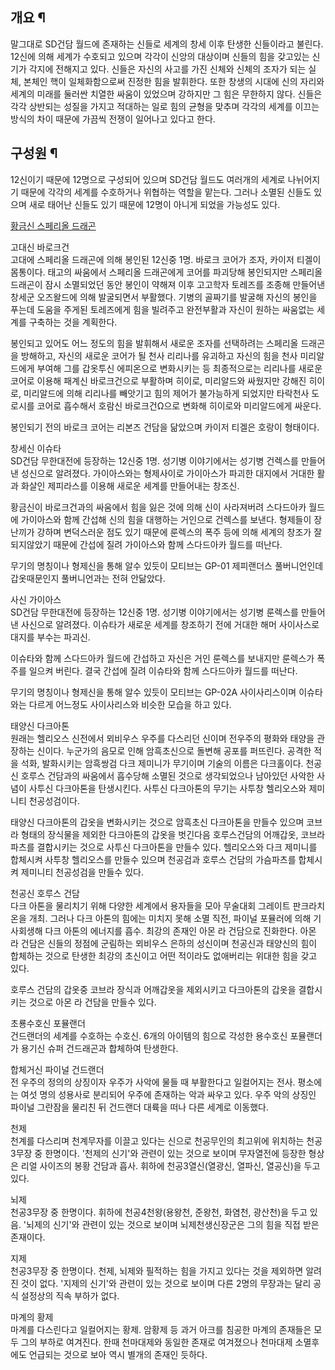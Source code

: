 ## 개요 ¶

말그대로 SD건담 월드에 존재하는 신들로 세계의 창세 이후 탄생한 신들이라고 불린다. 12신에 의해 세계가 수호되고 있으며 각각이 신앙의
대상이며 신들의 힘을 갖고있는 신기가 각지에 전해지고 있다. 신들은 자신의 사고를 가진 신체와 신체의 조자가 되는 실체, 본체인 핵이
일체화함으로써 진정한 힘을 발휘한다. 또한 창생의 시대에 신의 자리와 세계의 미래를 둘러싼 치열한 싸움이 있었으며 강하지만 그 힘은 무한하지
않다. 신들은 각각 상반되는 성질을 가지고 적대하는 일로 힘의 균형을 맞추며 각각의 세계를 이끄는 방식의 차이 때문에 가끔씩 전쟁이 일어나고
있다고 한다.  

## 구성원 ¶

12신이기 때문에 12명으로 구성되어 있으며 SD건담 월드도 여러개의 세계로 나뉘어지기 때문에 각각의 세계를 수호하거나 위협하는 역할을
맡는다. 그러나 소멸된 신들도 있으며 새로 태어난 신들도 있기 때문에 12명이 아니게 되었을 가능성도 있다.  

  

[황금신 스페리올 드래곤](%ED%99%A9%EA%B8%88%EC%8B%A0%20%EC%8A%A4%ED%8E%98%EB%A6%AC%EC%98%AC%20%EB%93%9C%EB%9E%98%EA%B3%A4.md)

  

고대신 바로크건  
고대에 스페리올 드래곤에 의해 봉인된 12신중 1명. 바로크 코어가 조자, 카이저 티겔이 몸통이다. 태고의 싸움에서 스페리올 드래곤에게
코어를 파괴당해 봉인되지만 스페리올 드래곤이 잠시 소멸되었던 동안 봉인이 약해져 이후 고고학자 토레즈를 조종해 만들어낸 창세군 오즈왈드에
의해 발굴되면서 부활했다. 기병의 골짜기를 발굴해 자신의 봉인을 푸는데 도움을 주게된 토레즈에게 힘을 빌려주고 완전부활과 자신이 원하는
싸움없는 세계를 구축하는 것을 계획한다.

  

봉인되고 있어도 어느 정도의 힘을 발휘해서 새로운 조자를 선택하려는 스페리올 드래곤을 방해하고, 자신의 새로운 코어가 될 천사 리리나를
유괴하고 자신의 힘을 천사 미리알드에게 부여해 그를 갑옷투신 에피온으로 변화시키는 등 최종적으로는 리리나를 새로운 코어로 이용해 패계신
바로크건으로 부활하며 히이로, 미리알드와 싸웠지만 강해진 히이로, 미리알드에 의해 리리나를 빼앗기고 힘의 제어가 불가능하게 되었지만 타락천사
도로시를 코어로 흡수해서 호람신 바로크건Ω으로 변화해 히이로와 미리알드에게 싸운다.  

  

봉인되기 전의 바로크 코어는 리본즈 건담을 닮았으며 카이저 티겔은 호랑이 형태이다.  

  

창세신 이슈타  
SD건담 무한대전에 등장하는 12신중 1명. 성기병 이야기에서는 성기병 건렉스를 만들어낸 성신으로 알려졌다. 가이아스와는 형제사이로
가이아스가 파괴한 대지에서 거대한 활과 화살인 제피라스를 이용해 새로운 세계를 만들어내는 창조신.

  

황금신이 바로크건과의 싸움에서 힘을 잃은 것에 의해 신이 사라져버려 스다드아카 월드에 가이아스와 함께 간섭해 신의 힘을 대행하는 거인으로
건렉스를 보낸다. 형제들이 장난끼가 강하며 변덕스러운 점도 있기 때문에 룬렉스의 폭주 등에 의해 세계의 창조가 잘 되지않았기 때문에 간섭에
질려 가이아스와 함께 스다드아카 월드를 떠난다.  

  

무기의 명칭이나 형제신을 통해 알수 있듯이 모티브는 GP-01 제피랜더스 풀버니언인데 갑옷때문인지 풀버니언과는 전혀 안닮았다.  

  

사신 가이아스  
SD건담 무한대전에 등장하는 12신중 1명. 성기병 이야기에서는 성기병 룬렉스를 만들어낸 사신으로 알려졌다. 이슈타가 새로운 세계를 창조하기
전에 거대한 해머 사이사스로 대지를 부수는 파괴신.

  

이슈타와 함께 스다드아카 월드에 간섭하고 자신은 거인 룬렉스를 보내지만 룬렉스가 폭주를 일으켜 버린다. 결국 간섭에 질려 이슈타와 함께
스다드아카 월드를 떠난다.  

  

무기의 명칭이나 형제신을 통해 알수 있듯이 모티브는 GP-02A 사이사리스이며 이슈타와는 다르게 어느정도 사이사리스와 비슷한 모습을 하고
있다.  

  

태양신 다크아톤  
원래는 헬리오스 신전에서 뫼비우스 우주를 다스리던 신이며 전우주의 평화와 태양을 관장하는 신이다. 누군가의 음모로 인해 암흑초신으로 돌변해
공포를 퍼뜨린다. 공격한 적을 석화, 발화시키는 암흑쌍검 다크 제미니가 무기이며 기술의 이름은 다크홀이다. 천공신 호루스 건담과의 싸움에서
흡수당해 소멸된 것으로 생각되었으나 남아있던 사악한 사념이 사투신 다크아톤을 탄생시킨다. 사투신 다크아톤의 무기는 사투창 헬리오스와 제미니티
천공성검이다.

  

태양신 다크아톤의 갑옷을 변화시키는 것으로 암흑초신 다크아톤을 만들수 있으며 코브라 형태의 장식물을 제외한 다크아톤의 갑옷을 벗긴다음
호루스건담의 어깨갑옷, 코브라 파츠를 결합시키는 것으로 사투신 다크아톤을 만들수 있다. 헬리오스와 다크 제미니를 합체시켜 사투창 헬리오스를
만들수 있으며 천공검과 호루스 건담의 가슴파츠를 합체시켜 제미니티 천공성검을 만들수 있다.  

  

천공신 호루스 건담  
다크 아톤을 물리치기 위해 다양한 세계에서 용자들을 모아 무술대회 그레이트 판크라치온을 개최. 그러나 다크 아톤의 힘에는 미치지 못해 소멸
직전, 파이널 포뮬러에 의해 기사회생해 다크 아톤의 에너지를 흡수. 최강의 존재인 아몬 라 건담으로 진화한다. 아몬 라 건담은 신들의 정점에
군림하는 뫼비우스 은하의 성신이며 천공신과 태양신의 힘이 합체하는 것으로 탄생한 최강의 초신이고 어떤 적이라도 없애버리는 위대한 힘을 갖고
있다.

  

호루스 건담의 갑옷중 코브라 장식과 어깨갑옷을 제외시키고 다크아톤의 갑옷을 결합시키는 것으로 아몬 라 건담을 만들수 있다.  

  

초룡수호신 포뮬랜더  
건드랜더의 세계를 수호하는 수호신. 6개의 아이템의 힘으로 각성한 용수호신 포뮬랜더가 용기신 슈퍼 건드래곤과 합체하여 탄생한다.

  

합체거신 파이널 건드랜더  
전 우주의 정의의 상징이자 우주가 사악에 물들 때 부활한다고 일컬어지는 전사. 평소에는 여섯 명의 성용사로 분리되어 우주에 존재하는 악과
싸우고 있다. 우주 악의 상징인 파이널 그란잠을 물리친 뒤 건드랜더 대륙을 떠나 다른 세계로 이동했다.

  

천제  
천계를 다스리며 천계무자를 이끌고 있다는 신으로 천공무인의 최고위에 위치하는 천공3무장 중 한명이다. '천제의 신기'와 관련이 있는 것으로
보이며 무자열전에 등장한 형상은 리얼 사이즈의 봉황 건담과 흡사. 휘하에 천공3열신(열광신, 열파신, 열공신)을 두고 있다.

  

뇌제  
천공3무장 중 한명이다. 휘하에 천공4천왕(용왕천, 준왕천, 화염천, 광산천)을 두고 있음. '뇌제의 신기'와 관련이 있는 것으로 보이며
뇌제천생신장군은 그의 힘을 직접 받은 존재이다.

  

지제  
천공3무장 중 한명이다. 천제, 뇌제와 필적하는 힘을 가지고 있다는 것을 제외하면 알려진 것이 없다. '지제의 신기'와 관련이 있는 것으로
보이며 다른 2명의 무장과는 달리 공식 설정상의 직속 부하가 없다.

  

마계의 황제  
마계를 다스린다고 일컬어지는 황제. 암황제 등 과거 아크를 침공한 마계의 존재들은 모두 그의 부하로 여겨진다. 한때 천마대제와 동일한 존재로
여겨졌으나 천마대제 소멸후에도 언급되는 것으로 보아 역시 별개의 존재인 듯하다.

